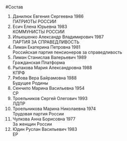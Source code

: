 #Состав
1. Данилюк Евгения Сергеевна 1986   
    ПАТРИОТЫ РОССИИ
2. Есич Елена Юрьевна 1983   
    КОММУНИСТЫ РОССИИ
3. Ильюшенко Александр Владимирович 1987   
    ПАРТИЯ ЗА СПРАВЕДЛИВОСТЬ
4. Лиман Екатерина Петровна 1981   
    Российская партия пенсионеров за справедливость
5. Лиман Станислав Валерьевич 1989   
    Гражданская Платформа
6. Рыпакова Мария Александровна 1988   
    КПРФ
7. Рябова Вера Байрамовна 1988   
    Будущее Родины
8. Сенчило Марина Васильевна 1954   
    СР
9. Троельников Сергей Олегович 1993   
    ЛДПР
10. Троельникова Марина Николаевна 1974   
    Трудовая партия России
11. Чулкова Анна Борисовна 1977   
    За женщин России
12. Юдин Руслан Васильевич 1983   
    ЕР
